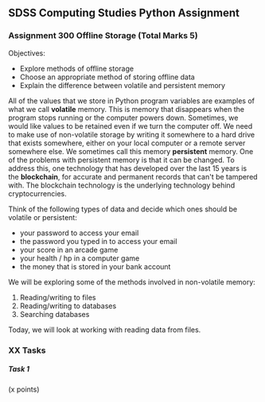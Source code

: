 ## SDSS Computing Studies Python Assignment
### Assignment 300 Offline Storage (Total Marks 5)

Objectives:
* Explore methods of offline storage
* Choose an appropriate method of storing offline data
* Explain the difference between volatile and persistent memory

All of the values that we store in Python program variables are examples of what we call **volatile** memory.  This is memory that disappears when the program stops running or the computer powers down.  Sometimes, we would like values to be retained even if we turn the computer off.  We need to make use of non-volatile storage by writing it somewhere to a hard drive that exists somewhere, either on your local computer or a remote server somewhere else.  We sometimes call this memory **persistent** memory.  One of the problems with persistent memory is that it can be changed.  To address this, one technology that has developed over the last 15 years is the **blockchain**, for accurate and permanent records that can't be tampered with.  The blockchain technology is the underlying technology behind cryptocurrencies.

Think of the following types of data and decide which ones should be volatile or persistent:
* your password to access your email
* the password you typed in to access your email
* your score in an arcade game
* your health / hp in a computer game
* the money that is stored in your bank account

We will be exploring some of the methods involved in non-volatile memory:
1. Reading/writing to files
2. Reading/writing to databases
3. Searching databases

Today, we will look at working with reading data from files.

### XX Tasks

##### Task 1
(x points) 

